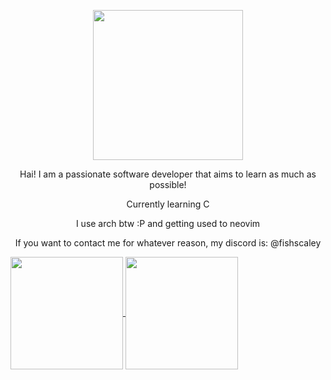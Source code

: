 <p align="center"><img width="240" src="https://78.media.tumblr.com/d370c9a207ba32dfebb8ee2963c59c0d/tumblr_p5wsa4UOHp1x7088uo1_100.gif" /></p>
<p align="center">Hai! I am a passionate software developer that aims to learn as much as possible!</p>
<p align="center">Currently learning C</p>
<p align="center">I use arch btw :P and getting used to neovim</p>
<p align="center">If you want to contact me for whatever reason, my discord is: @fishscaley  </p>
<p align="left">
<a align="center" href="https://github.com/fishscaley">
  <img align="center" height="180em" src="https://github-readme-stats.vercel.app/api?username=fishscaley&show_icons=true&theme=neon&include_all_commits=true&count_private=true"/>
  <img align="center" height="180em" src="https://github-readme-stats.vercel.app/api/top-langs/?username=fishscaley&layout=compact&langs_count=8&theme=neon"/>
</a>
</p>
